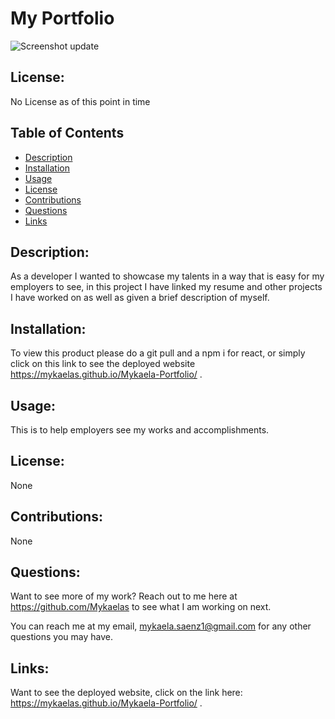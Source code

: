 
# My Portfolio
![Screenshot update](https://user-images.githubusercontent.com/101831653/213802495-274171e1-69a0-4c8b-a78f-ca0023eba25f.png)


## License:

No License as of this point in time

## Table of Contents

- [Description](#description)
- [Installation](#installation)
- [Usage](#usage)
- [License](#license)
- [Contributions](#contributions)
- [Questions](#questions)
- [Links](#links)

## Description:

As a developer I wanted to showcase my talents in a way that is easy for my employers to see, in this project I have linked my resume and other projects I have worked on as well as given a brief description of myself. 


## Installation:

To view this product please do a git pull and a npm i for react, or simply click on this link to see the deployed website https://mykaelas.github.io/Mykaela-Portfolio/ .
## Usage:

This is to help employers see my works and accomplishments. 
## License:

None

## Contributions:

None
## Questions:

Want to see more of my work? Reach out to me here at https://github.com/Mykaelas to see what I am working on next.

You can reach me at my email, mykaela.saenz1@gmail.com for any other questions you may have.

## Links:
Want to see the deployed website, click on the link here: https://mykaelas.github.io/Mykaela-Portfolio/ .
